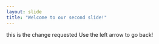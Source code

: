 ```yaml
---
layout: slide
title: "Welcome to our second slide!"
---
```

this is the change requested
Use the left arrow to go back!
